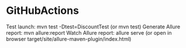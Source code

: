 # GitHubActions
Test launch:
mvn test -Dtest=DiscountTest (or mvn test)
Generate Allure report:
mvn allure:report
Watch Allure report:
allure serve (or open in browser target/site/allure-maven-plugin/index.html)
